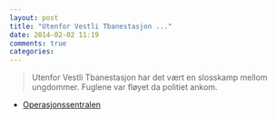 ```yaml
---
layout: post
title: "Utenfor Vestli Tbanestasjon ..."
date: 2014-02-02 11:19
comments: true
categories: 
---
```


> Utenfor Vestli Tbanestasjon har det vært en slosskamp mellom ungdommer. Fuglene var fløyet da politiet ankom.
- [Operasjonssentralen](https://twitter.com/oslopolitiops/status/430057792028680192)
